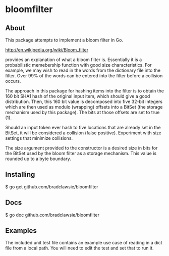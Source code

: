 bloomfilter
===========

## About

This package attempts to implement a bloom filter in Go.

http://en.wikipedia.org/wiki/Bloom_filter

provides an explanation of what a bloom filter is. Essentially it is a probabilistic memebership
function with good size characteristics. For example, we may wish to read in the words from
the dictionary file into the filter. Over 99% of the words can be entered into the filter before
a collision occurs.

The approach in this package for hashing items into the filter is to obtain the 160 bit SHA1
hash of the original input item, which should give a good distribution. Then, this 160 bit
value is decomposed into five 32-bit integers which are then used as modulo (wrapping) offsets
into a BitSet (the storage mechanism used by this package). The bits at those offsets are set to
true (1).

Should an input token ever hash to five locations that are already set in the BitSet, it will
be considered a collision (false positive). Experiment with size settings that minimize collisions.

The size argument provided to the constructor is a desired size in bits for the BitSet used by the
bloom filter as a storage mechanism. This value is rounded up to a byte boundary.

## Installing

   $ go get github.com/bradclawsie/bloomfilter

## Docs

   $ go doc github.com/bradclawsie/bloomfilter

## Examples

The included unit test file contains an example use case of reading in a dict file from
a local path. You will need to edit the test and set that to run it.


